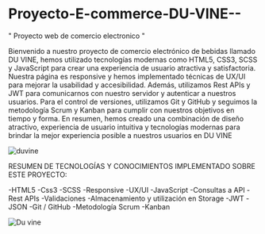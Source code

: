 # Proyecto-E-commerce-DU-VINE--
" Proyecto web de comercio electronico "

Bienvenido a nuestro proyecto de comercio electrónico de bebidas llamado DU VINE, hemos utilizado tecnologías modernas como HTML5, CSS3, SCSS y JavaScript para crear una experiencia de usuario atractiva y satisfactoria. Nuestra página es responsive y hemos implementado técnicas de UX/UI para mejorar la usabilidad y accesibilidad. Además, utilizamos Rest APIs y JWT para comunicarnos con nuestro servidor y autenticar a nuestros usuarios. Para el control de versiones, utilizamos Git y GitHub y seguimos la metodología Scrum y Kanban para cumplir con nuestros objetivos en tiempo y forma. En resumen, hemos creado una combinación de diseño atractivo, experiencia de usuario intuitiva y tecnologías modernas para brindar la mejor experiencia posible a nuestros usuarios en DU VINE



![duvine](https://user-images.githubusercontent.com/91988840/232224774-88b99901-31a5-4c90-818e-a05f9e441b4e.gif)


RESUMEN DE TECNOLOGÍAS Y CONOCIMIENTOS IMPLEMENTADO SOBRE ESTE PROYECTO:

-HTML5
-Css3
-SCSS
-Responsive
-UX/UI
-JavaScript
-Consultas a API
-Rest APIs
-Validaciones
-Almacenamiento y utilización en Storage
-JWT
-JSON
-Git / GitHub
-Metodología Scrum
-Kanban

![Du vine](https://user-images.githubusercontent.com/91988840/232225126-1e103f34-2172-4c6b-8ea3-a0003e817784.png)



